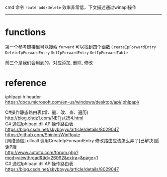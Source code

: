 cmd 命令 `route add/delete` 效率非常低，下文描述通过winapi操作

---
# functions
第一个参考链接里可以搜索 `forward` 可以找到四个函数
`CreateIpForwardEntry` `DeleteIpForwardEntry`
`SetIpForwardEntry` `GetIpForwardTable` 

前三个是我们会用到的，对应添加, 删除, 修改


# reference
iphlpapi.h header  
<https://docs.microsoft.com/en-us/windows/desktop/api/iphlpapi/>  

C#操作静态路由表(增、删、改、查、遍历)  
<http://blog.chdz1.com/NETjs/254.html>  
C# 通过Iphlpapi.dll API操作路由表  
<https://blog.csdn.net/skyboyyu/article/details/8029047>  
<https://github.com/Shinlor/WinRoute>  
[网络通信] dllcall 调用CreateIpForwardEntry 修改路由应该怎么弄？[已解决]感谢P版  
<http://www.autoitx.com/forum.php?mod=viewthread&tid=26092&extra=&page=1>  
C# 通过Iphlpapi.dll API操作路由表  
<https://blog.csdn.net/skyboyyu/article/details/8029047>  